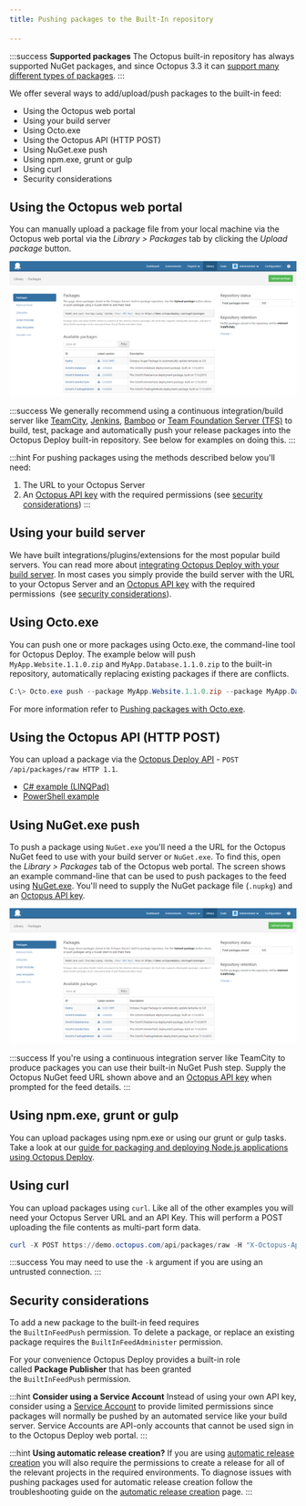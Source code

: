```yaml
---
title: Pushing packages to the Built-In repository

---
```



:::success
**Supported packages**
The Octopus built-in repository has always supported NuGet packages, and since Octopus 3.3 it can [support many different types of packages](/docs/packaging-applications/supported-packages.md).
:::


We offer several ways to add/upload/push packages to the built-in feed:


- Using the Octopus web portal
- Using your build server
- Using Octo.exe
- Using the Octopus API (HTTP POST)
- Using NuGet.exe push
- Using npm.exe, grunt or gulp
- Using curl
- Security considerations

## Using the Octopus web portal


You can manually upload a package file from your local machine via the Octopus web portal via the *Library > Packages* tab by clicking the *Upload package* button.


![](/docs/images/3048094/3277775.png)

:::success
We generally recommend using a continuous integration/build server like [TeamCity](/docs/api-and-integration/teamcity.md), [Jenkins](/docs/api-and-integration/jenkins.md), [Bamboo](/docs/api-and-integration/bamboo.md) or [Team Foundation Server (TFS)](/docs/api-and-integration/team-foundation-server-(tfs).md) to build, test, package and automatically push your release packages into the Octopus Deploy built-in repository. See below for examples on doing this.
:::

:::hint
For pushing packages using the methods described below you'll need:

1. The URL to your Octopus Server
2. An [Octopus API key](/docs/how-to/how-to-create-an-api-key.md) with the required permissions (see [security considerations](/docs/packaging-applications/package-repositories/pushing-packages-to-the-built-in-repository.md))
:::

## Using your build server


We have built integrations/plugins/extensions for the most popular build servers. You can read more about [integrating Octopus Deploy with your build server](/docs/api-and-integration/index.md). In most cases you simply provide the build server with the URL to your Octopus Server and an [Octopus API key](/docs/how-to/how-to-create-an-api-key.md) with the required permissions  (see [security considerations](/docs/packaging-applications/package-repositories/pushing-packages-to-the-built-in-repository.md)).

## Using Octo.exe


You can push one or more packages using Octo.exe, the command-line tool for Octopus Deploy. The example below will push `MyApp.Website.1.1.0.zip` and `MyApp.Database.1.1.0.zip` to the built-in repository, automatically replacing existing packages if there are conflicts.

```powershell
C:\> Octo.exe push --package MyApp.Website.1.1.0.zip --package MyApp.Database.1.1.0.zip --replace-existing --server http://my.octopus.url --apiKey API-XXXXXXXXXXXXXXXX
```


For more information refer to [Pushing packages with Octo.exe](/docs/api-and-integration/octo.exe-command-line/pushing-packages.md).

## Using the Octopus API (HTTP POST)


You can upload a package via the [Octopus Deploy API](/docs/api-and-integration/octopus-rest-api.md) - `POST /api/packages/raw HTTP 1.1`.

- [C# example (LINQPad)](https://github.com/OctopusDeploy/OctopusDeploy-Api/blob/master/Octopus.Client/LINQPad/Push%20Package%20to%20Built-In%20Repository.linq)
- [PowerShell example](https://github.com/OctopusDeploy/OctopusDeploy-Api/blob/master/REST/PowerShell/Packages/PushPackage.ps1)


## Using NuGet.exe push


To push a package using `NuGet.exe` you'll need a the URL for the Octopus NuGet feed to use with your build server or `NuGet.exe`. To find this, open the *Library > Packages* tab of the Octopus web portal. The screen shows an example command-line that can be used to push packages to the feed using [NuGet.exe](http://docs.nuget.org/docs/start-here/installing-nuget). You'll need to supply the NuGet package file (`.nupkg`) and an [Octopus API key](/docs/how-to/how-to-create-an-api-key.md).


![](/docs/images/3048094/3277775.png)




:::success
If you're using a continuous integration server like TeamCity to produce packages you can use their built-in NuGet Push step. Supply the Octopus NuGet feed URL shown above and an [Octopus API key](/docs/how-to/how-to-create-an-api-key.md) when prompted for the feed details.
:::

## Using npm.exe, grunt or gulp


You can upload packages using npm.exe or using our grunt or gulp tasks. Take a look at our [guide for packaging and deploying Node.js applications using Octopus Deploy](/docs/guides/node-on-nix-deployments/index.md).

## Using curl


You can upload packages using `curl`. Like all of the other examples you will need your Octopus Server URL and an API Key. This will perform a POST uploading the file contents as multi-part form data.

```powershell
curl -X POST https://demo.octopus.com/api/packages/raw -H "X-Octopus-ApiKey: API-YOURAPIKEY" -F "data=@Demo.1.0.0.zip"
```

:::success
You may need to use the `-k` argument if you are using an untrusted connection.
:::

## Security considerations


To add a new package to the built-in feed requires the `BuiltInFeedPush` permission. To delete a package, or replace an existing package requires the `BuiltInFeedAdminister` permission.


For your convenience Octopus Deploy provides a built-in role called **Package Publisher** that has been granted the `BuiltInFeedPush` permission.

:::hint
**Consider using a Service Account**
Instead of using your own API key, consider using a [Service Account](/docs/administration/managing-users-and-teams/service-accounts.md) to provide limited permissions since packages will normally be pushed by an automated service like your build server. Service Accounts are API-only accounts that cannot be used sign in to the Octopus Deploy web portal.
:::

:::hint
**Using automatic release creation?**
If you are using [automatic release creation](/docs/deploying-applications/automatic-release-creation.md) you will also require the permissions to create a release for all of the relevant projects in the required environments. To diagnose issues with pushing packages used for automatic release creation follow the troubleshooting guide on the [automatic release creation](/docs/deploying-applications/automatic-release-creation.md) page.
:::
